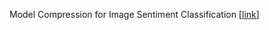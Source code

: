 Model Compression for Image Sentiment Classification [[link](https://ntumlta2019.github.io/ml-web-hw8/)]
